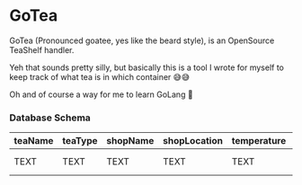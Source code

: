 # GoTea

GoTea (Pronounced goatee, yes like the beard style), is an OpenSource TeaShelf handler.

Yeh that sounds pretty silly, but basically this is a tool I wrote for myself to keep track of what tea is in which container 😅😅

Oh and of course a way for me to learn GoLang 🥳


### Database Schema
| teaName | teaType | shopName | shopLocation | temperature | portionWeight | containerWeight | initialWeight | brewingDuration | color | inUse     | size |
|---------|---------|----------|--------------|-------------|---------------|-----------------|---------------|-----------------|-------|-----------|------|
| TEXT    | TEXT    | TEXT     | TEXT         | TEXT        | INT           | INT             | INT           | INT             | TEXT  | INT (1,0) | TEXT |





